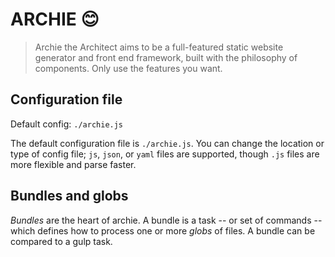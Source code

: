 # ARCHIE :blush:

> Archie the Architect aims to be a full-featured static website generator and front end framework, built with the philosophy of components. Only use the features you want.

## Configuration file

Default config: `./archie.js`

The default configuration file is `./archie.js`. You can change the location or type of config file; `js`, `json`, or `yaml` files are supported, though `.js` files are more flexible and parse faster.

## Bundles and globs

_Bundles_ are the heart of archie. A bundle is a task -- or set of commands -- which defines how to process one or more _globs_ of files. A bundle can be compared to a gulp task.

